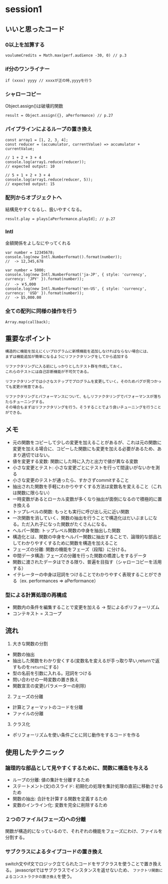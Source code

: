 # session1

## いいと思ったコード

### 0以上を加算する

```
voulumeCredits = Math.max(perf.audience -30, 0) // p.3
```

### if分のワンライナー

```
if (xxxx) yyyy // xxxxが正の時,yyyyを行う
```

### シャローコピー

Object.assign()は破壊的関数
```
result = Object.assign({}, aPerformance) // p.27
```

### パイプラインによるループの置き換え

```
const array1 = [1, 2, 3, 4];
const reducer = (accumulator, currentValue) => accumulator + currentValue;

// 1 + 2 + 3 + 4
console.log(array1.reduce(reducer));
// expected output: 10

// 5 + 1 + 2 + 3 + 4
console.log(array1.reduce(reducer, 5));
// expected output: 15
```

### 配列からオブジェクトへ

結構見やすくなるし、扱いやすくなる。
```
result.play = plays[aPerformance.playId]; // p.27
```

### Intl

金額関係をよしなにやってくれる
```
var number = 12345678;
console.log(new Intl.NumberFormat().format(number));
//  -> 12,345,678
```

```
var number = 5000;
console.log(new Intl.NumberFormat('ja-JP', { style: 'currency', currency: 'JPY' }).format(number));
//  -> ￥5,000
console.log(new Intl.NumberFormat('en-US', { style: 'currency', currency: 'USD' }).format(number));
//  -> $5,000.00
```

### 全ての配列に同様の操作を行う

```
Array.map(callback);
```

## 重要なポイント

```
構造的に機能を加えにくいプログラムに新規機能を追加しなければならない場合には、
まずは機能追加が簡単になるようにリファクタリングをしてから追加する
```

```
リファクタリングに入る前にしっかりとしたテスト群を作成しておく。
これらのテストには自己診断機能が不可欠である。
```

```
リファクタリングでは小さなステップでプログラムを変更していく。そのためバグが見つかっても変更が用意である。
```

```
リファクタリングとパフォーマンスについて、もしリファクタリングでパフォーマンスが落ちたらチューニングする。
その場合もまずはリファクタリングを行う。そうすることでより良いチューニングを行うことができる。
```

## メモ

- 元の関数をコピーして少しの変更を加えることがあるが、これは元の関数に変更を加える場合に、コピーした関数にも変更を加える必要があるため、あまり適切ではない。
- 値を変更する変数: 関数にした時に入力と出力で値が異なる変数
- 小さな変更とテスト: 小さな変更ごとにテストを行って間違いがないかを測る
- 小さな変更のテストが通ったら、すかさずcommitすること
- 抽出された関数を手軽にわかりやすくする方法は変数名を変えること（これは関数に限らない）
- 一時変数があるとローカル変数が多くなり抽出が面倒になるので積極的に置き換える
- トップレベルの関数: もっとも実行に呼び出し元に近い関数
- 一次関数を消していく、関数の抽出を行うことで構造化はだいぶましになる。ただ入れ子になった関数がたくさんになる。
- ヘルパー関数: トップレベル関数の中身を抽出した関数
- 構造化とは、関数の中身をヘルパー関数に抽出することで、論理的な部品としてわかりやすくするために関数を構造を加えること
- フェーズの分離: 関数の機能をフェーズ（段階）に分ける。
- 中間データ構造: フェーズの分離を行った関数の橋渡しをするデータ
- 関数に渡されたデータはできる限り、普遍を目指す（シャローコピーを活用する）
- イテレーターの中身は冠詞をつけることでわかりやすく表現することができる（ex. performances => aPerformance）

### 型による計算処理の再構成

- 関数内の条件を編集することで変更を加える -> 型によるポリフォーリズム
- コンテキスト = スコープ

## 流れ

1. 大きな関数の分割

- 関数の抽出
- 抽出した関数をわかり安くする(変数名を変えるが手っ取り早い,returnで返すものを`return`にする)
- 型の名前を引数に入れる。冠詞をつける
- 問い合わせの一時変数の置き換え
- 関数宣言の変更(パラメーターの削除)

2. フェーズの分離

- 計算とフォーマットのコードを分離
- ファイルの分離

3. クラス化

- ポリフォーリズムを使い条件ごとに同じ動作をするコードを作る

## 使用したテクニック

### 論理的な部品として見やすくするために、関数に構造を与える
- ループの分離: 値の集計を分離するため
- ステートメント(文)のスライド: 初期化の処理を集計処理の直前に移動させるため
- 関数の抽出: 合計を計算する関数を定義するため
- 変数のインライン化: 変数を完全に削除するため

### ２つのファイル(フェーズ)への分離
関数が構造的になっているので、それぞれの機能をフェーズにわけ、ファイルを分割する。

### サブクラスによるタイプコードの置き換え

switch文やif文でロジック立てられたコードをサブクラスを使うことで置き換える。
javascriptではサブクラスでインスタンスを返せないため、 `ファクトリ関数によるコンストラクタの置き換え`を使う。
